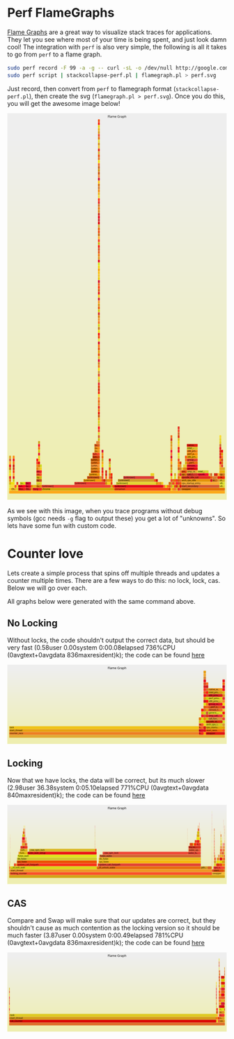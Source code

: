 # Perf FlameGraphs

[Flame Graphs](http://www.brendangregg.com/flamegraphs.html) are a great way to visualize stack traces for applications.  They let you see where most of your time is being spent, and just look damn cool! The integration with `perf` is also very simple, the following is all it takes to go from `perf` to a flame graph.

```bash
sudo perf record -F 99 -a -g -- curl -sL -o /dev/null http://google.com 2>&1
sudo perf script | stackcollapse-perf.pl | flamegraph.pl > perf.svg
```

Just record, then convert from `perf` to flamegraph format (`stackcollapse-perf.pl`), then create the svg (`flamegraph.pl > perf.svg`).  Once you do this, you will get the awesome image below!

![Curl flame graph](../imgs/perf.svg)

As we see with this image, when you trace programs without debug symbols (gcc needs `-g` flag to output these) you get a lot of "unknowns".  So lets have some fun with custom code.

# Counter love

Lets create a simple process that spins off multiple threads and updates a counter multiple times.  There are a few ways to do this: no lock, lock, cas.  Below we will go over each.

All graphs below were generated with the same command above.

## No Locking

Without locks, the code shouldn't output the correct data, but should be very fast (0.58user 0.00system 0:00.08elapsed 736%CPU (0avgtext+0avgdata 836maxresident)k); the code can be found [here](../src/main/c/perf-flamegraph/counter_race.c)

![Non thread-safe flame graph](../imgs/counter_race.svg)

## Locking

Now that we have locks, the data will be correct, but its much slower (2.98user 36.38system 0:05.10elapsed 771%CPU (0avgtext+0avgdata 840maxresident)k); the code can be found [here](../src/main/c/perf-flamegraph/locking_counter.c)

![thread-safe flame graph](../imgs/locking_counter.svg)

## CAS

Compare and Swap will make sure that our updates are correct, but they shouldn't cause as much contention as the locking version so it should be much faster (3.87user 0.00system 0:00.49elapsed 781%CPU (0avgtext+0avgdata 836maxresident)k); the code can be found [here](../src/main/c/perf-flamegraph/cas_counter.c)

![CAS flame graph](../imgs/cas_counter.svg)
